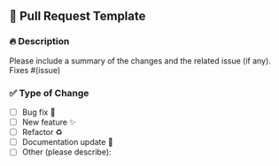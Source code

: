 ## 📌 Pull Request Template

### 🔥 Description

Please include a summary of the changes and the related issue (if any).  
Fixes #(issue)

### ✅ Type of Change

- [ ] Bug fix 🐞
- [ ] New feature ✨
- [ ] Refactor ♻️
- [ ] Documentation update 📝
- [ ] Other (please describe):
